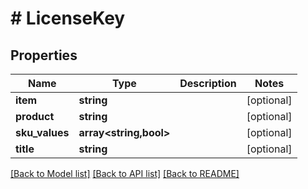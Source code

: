 # # LicenseKey

## Properties

Name | Type | Description | Notes
------------ | ------------- | ------------- | -------------
**item** | **string** |  | [optional]
**product** | **string** |  | [optional]
**sku_values** | **array<string,bool>** |  | [optional]
**title** | **string** |  | [optional]

[[Back to Model list]](../../README.md#models) [[Back to API list]](../../README.md#endpoints) [[Back to README]](../../README.md)
